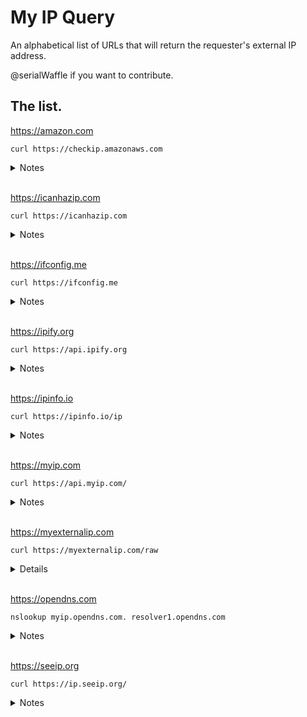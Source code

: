 # My IP Query
 
 An alphabetical list of URLs that will return the requester's external IP address.
 
 @serialWaffle if you want to contribute.

## The list.


https://amazon.com
```
curl https://checkip.amazonaws.com
```
<details>
  <summary>Notes</summary>
None.
</details>

 <br />

https://icanhazip.com
```
curl https://icanhazip.com
```
<details>
  <summary>Notes</summary>
None. 
</details>

<br />

https://ifconfig.me
```
curl https://ifconfig.me
```
<details>
  <summary>Notes</summary>
None. 
</details>

<br />

https://ipify.org
```
curl https://api.ipify.org
```
<details>
  <summary>Notes</summary>
Use:
  
  ```
   curl https://api.ipify.org?format=json
  ```
  To return JSON
</details>

 <br />
 
 https://ipinfo.io
```
curl https://ipinfo.io/ip
```
<details>
  <summary>Notes</summary>
Leave off /ip for more info. 
</details>

 <br />

https://myip.com
```
curl https://api.myip.com/
```
<details>
  <summary>Notes</summary>
Returns JSON.
</details>

 <br />

https://myexternalip.com
```
curl https://myexternalip.com/raw
```
<details>
Use:
  
  ```
   curl https://myexternalip.com/json
  ```
  To return JSON
</details>

 <br />
 
 https://opendns.com
```
nslookup myip.opendns.com. resolver1.opendns.com
```
<details>
  <summary>Notes</summary>
Uses resolver1.opendns.com dns server to resolve the magical myip.opendns.com hostname toyour ip address.   Returns DNS response.
</details>

 <br />
 
https://seeip.org
```
curl https://ip.seeip.org/
```
<details>
  <summary>Notes</summary>
None.
</details>

 <br />






